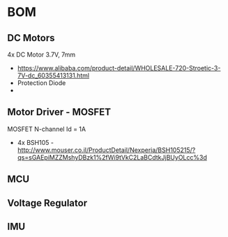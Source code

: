 # BOM

## DC Motors
4x DC Motor 3.7V, 7mm
* https://www.alibaba.com/product-detail/WHOLESALE-720-Stroetic-3-7V-dc_60355413131.html
* Protection Diode
* 
## Motor Driver - MOSFET 
MOSFET N-channel Id = 1A
* 4x BSH105 - http://www.mouser.co.il/ProductDetail/Nexperia/BSH105215/?qs=sGAEpiMZZMshyDBzk1%2fWi9tVkC2LaBCdtkJjBUyOLcc%3d




## MCU


## Voltage Regulator

## IMU

